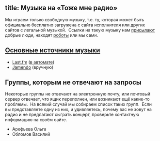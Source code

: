 title: Музыка на «Тоже мне радио»
---
Мы играем только свободную музыку, т.е. ту, которая может быть официально
бесплатно загружена с сайта исполнителя или других сайтов с легальной музыкой. 
Ссылки на такую музыку нам [присылают](/feedback.html) добрые люди, находят
[роботы](/robots.html) или мы сами.


## <a href="/music.html#sources" name="sources">Основные источники музыки</a>

- [Last.fm](http://www.lastfm.ru/music/+free-music-downloads) ([в
  автомате](/blog/20110126-lastfm.html))
- [Jamendo](http://www.jamendo.com/) (вручную)


## Группы, которым не отвечают на запросы

Некоторые группы не отвечают на электронную почту, или почтовый сервер отвечает,
что ящик переполнен, или возникают ещё какие-то проблемы.  На всякий случай мы
собираем список таких групп.  Если вы представляете одну из них, и удивляетесь,
почему вас не зовут на радио и не предлагают сыграть концерт, проверьте
контактную информацию на своём сайте.

- Арефьева Ольга
- Обломов Василий

